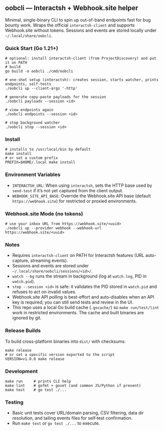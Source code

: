 ## oobcli — Interactsh + Webhook.site helper

Minimal, single-binary CLI to spin up out-of-band endpoints fast for bug bounty work. Wraps the official `interactsh-client` and supports Webhook.site without tokens. Sessions and events are stored locally under `~/.local/share/oobcli`.

### Quick Start (Go 1.21+)

```
# optional: install interactsh-client (from ProjectDiscovery) and put it on PATH
# build
go build -o oobcli ./cmd/oobcli

# one-shot setup (interactsh): creates session, starts watcher, prints endpoints, self-tests
./oobcli up --client-args '-http'

# generate copy-paste payloads for the session
./oobcli payloads --session <id>

# view endpoints again
./oobcli endpoints --session <id>

# stop background watcher
./oobcli stop --session <id>
```

### Install

```
# installs to /usr/local/bin by default
make install
# or set a custom prefix
PREFIX=$HOME/.local make install
```

### Environment Variables

- `INTERACTSH_URL`: When using `interactsh`, sets the HTTP base used by `send-test` if it’s not yet captured from the client output.
- `WEBHOOK_SITE_API_BASE`: Override the Webhook.site API base (default `https://webhook.site`) for restricted or proxied environments.

### Webhook.site Mode (no tokens)

```
# use your inbox URL from https://webhook.site/<uuid>
./oobcli up --provider webhook --webhook-url https://webhook.site/<uuid>
```

### Notes
- Requires `interactsh-client` on PATH for Interactsh features (URL auto-capture, streaming events).
- Sessions and events are stored under `~/.local/share/oobcli/sessions/<id>/`.
- `watch --bg` runs the stream in background (log at `watch.log`, PID in `watch.pid`).
- `stop --session <id>` is safe: it validates the PID stored in `watch.pid` and refuses to act on invalid values.
- Webhook.site API polling is best-effort and auto-disables when an API key is required; you can still send tests and review in the UI.
- This repo uses a local Go build cache (`.gocache/`) so `make run/test/lint` work in restricted environments. The cache and built binaries are ignored by git.

### Release Builds

To build cross-platform binaries into `dist/` with checksums:

```
make release
# or set a specific version exported to the script
VERSION=v1.0.0 make release
```

### Development

```
make run     # prints CLI help
make lint    # gofmt + govet (and common JS/Python if present)
make test    # go test ./...
```

### Testing
- Basic unit tests cover URL/domain parsing, CSV filtering, data dir resolution, and tailing events files for self‑test confirmation.
- Run `make test` or `go test ./...` to execute.
